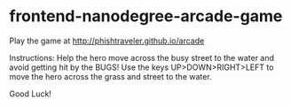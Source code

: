 frontend-nanodegree-arcade-game
===============================
Play the game at http://phishtraveler.github.io/arcade

Instructions:  Help the hero move across the busy street to the water and avoid getting hit by the BUGS!
Use the keys UP>DOWN>RIGHT>LEFT to move the hero across the grass and street to the water.

Good Luck! 